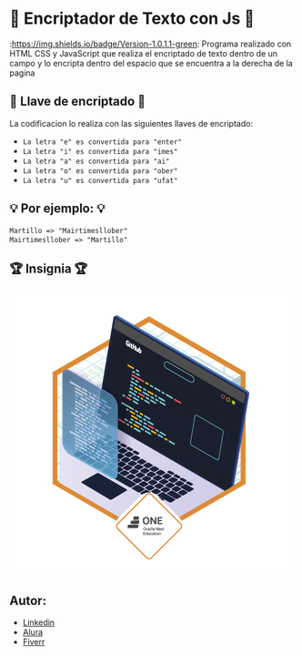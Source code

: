  #  :page_with_curl: Encriptador de Texto con Js  :page_with_curl:
:https://img.shields.io/badge/Version-1.0.1.1-green:
Programa realizado con HTML CSS y JavaScript que realiza el encriptado de texto dentro de un campo y lo encripta dentro del espacio que se encuentra a la derecha de la pagina

## :key: Llave de encriptado :key:
La codificacion lo realiza con las siguientes llaves de encriptado:
* `La letra "e" es convertida para "enter"` 
* `La letra "i" es convertida para "imes"`
* `La letra "a" es convertida para "ai"`
* `La letra "o" es convertida para "ober"`
* `La letra "u" es convertida para "ufat"`

## :bulb: Por ejemplo: :bulb:
    Martillo => "Mairtimesllober"
    Mairtimesllober => "Martillo"

## :trophy: Insignia :trophy:
![Insignia Alura ONE](./src/cms_files_10224_1671210503Prancheta_3.png)

## Autor:
* [Linkedin](https://www.linkedin.com/in/ariel-cabrera-9b4a461ba/)
* [Alura](https://app.aluracursos.com/user/jonathancabrerag2012)
* [Fiverr](https://es.fiverr.com/alucar_sv?up_rollout=true) 